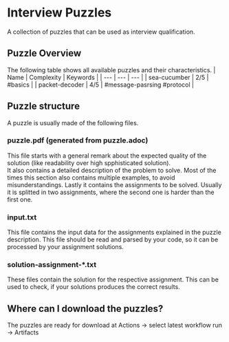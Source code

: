 # Interview Puzzles
A collection of puzzles that can be used as interview qualification.

## Puzzle Overview
The following table shows all available puzzles and their characteristics.
| Name           | Complexity | Keywords                    |
| ---            | ---        | ---                         |
| sea-cucumber   | 2/5        | #basics                     |
| packet-decoder | 4/5        | #message-pasrsing #protocol |

## Puzzle structure
A puzzle is usually made of the following files.

### puzzle.pdf (generated from puzzle.adoc)
This file starts with a general remark about the expected quality of the solution (like readability over high spphisticated solution).  
It also contains a detailed description of the problem to solve. Most of the times this section also contains multiple examples, to avoid misunderstandings.
Lastly it contains the assignments to be solved. Usually it is splitted in two assignments, where the second one is harder than the first one.

### input.txt
This file contains the input data for the assignments explained in the puzzle description. This file should be read and parsed by your code, so it can be processed by your assignment solutions.

### solution-assignment-*.txt
These files contain the solution for the respective assignment. This can be used to check, if your solutions produces the correct results.

## Where can I download the puzzles?
The puzzles are ready for download at Actions -> select latest workflow run -> Artifacts
